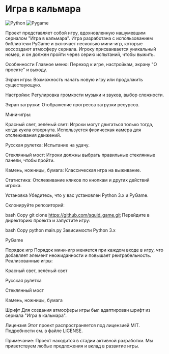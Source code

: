 # Игра в кальмара

![Python](https://img.shields.io/badge/Python-3.x-blue)
![Pygame](https://img.shields.io/badge/Pygame-2.x-green)

Проект представляет собой игру, вдохновленную нашумевшим сериалом "Игра в кальмара". Игра разработана с использованием библиотеки PyGame и включает несколько мини-игр, которые воссоздают атмосферу сериала. Игроку присваивается уникальный номер, и он должен пройти через серию испытаний, чтобы выжить.

Особенности
Главное меню: Переход к игре, настройкам, экрану "О проекте" и выходу.

Экран игры: Возможность начать новую игру или продолжить существующую.

Настройки: Регулировка громкости музыки и звуков, выбор сложности.

Экран загрузки: Отображение прогресса загрузки ресурсов.

Мини-игры:

Красный свет, зелёный свет: Игроки могут двигаться только тогда, когда кукла отвернута. Используется физическая камера для отслеживания движений.

Русская рулетка: Испытание на удачу.

Стеклянный мост: Игроки должны выбрать правильные стеклянные панели, чтобы пройти.

Камень, ножницы, бумага: Классическая игра на выживание.

Статистика: Отслеживание кликов по кнопкам и других действий игрока.

Установка
Убедитесь, что у вас установлен Python 3.x и PyGame.

Склонируйте репозиторий:

bash
Copy
git clone https://github.com/squid_game.git
Перейдите в директорию проекта и запустите игру:

bash
Copy
python main.py
Зависимости
Python 3.x

PyGame

Порядок игр
Порядок мини-игр меняется при каждом входе в игру, что добавляет элемент неожиданности и повышает реиграбельность. Реализованные игры:

Красный свет, зелёный свет

Русская рулетка

Стеклянный мост

Камень, ножницы, бумага

Шрифт
Для создания атмосферы игры был адаптирован шрифт из сериала "Игра в кальмара".

Лицензия
Этот проект распространяется под лицензией MIT. Подробности см. в файле LICENSE.

Примечание: Проект находится в стадии активной разработки. Мы приветствуем любые предложения и вклад в развитие игры.
